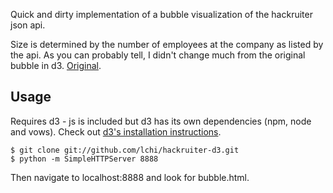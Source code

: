 Quick and dirty implementation of a bubble visualization of the hackruiter json api.

Size is determined by the number of employees at the company as listed by the api.  As you can probably tell, I didn't change much from the original bubble in d3.  [Original](http://mbostock.github.com/d3/ex/bubble.html).

Usage
-----

Requires d3 - js is included but d3 has its own dependencies (npm, node and vows).  Check out [d3's installation instructions](https://github.com/mbostock/d3).

	$ git clone git://github.com/lchi/hackruiter-d3.git
	$ python -m SimpleHTTPServer 8888 

Then navigate to localhost:8888 and look for bubble.html.  
